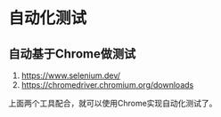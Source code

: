 # 自动化测试

## 自动基于Chrome做测试

1. https://www.selenium.dev/
1. https://chromedriver.chromium.org/downloads

上面两个工具配合，就可以使用Chrome实现自动化测试了。